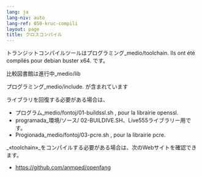 ```yaml
---
lang: ja
lang-niv: auto
lang-ref: 050-kruc-compili
layout: page
title: クロスコンパイル
---
```



トランジットコンパイルツールはプログラミング_medio/toolchain.
Ils ont été compilés pour debian buster x64.
です。


比較図書館は進行中_medio/lib



プログラミング_medio/include.
が含まれています


ライブラリを回復する必要がある場合は、
* プログラム_medio/fontoj/01-buildssl.sh , pour la librairie openssl.
* programada_環境/ソース/ 02-BUILDIVE.SH、Live555ライブラリー用です。
* Progionada_medio/fontoj/03-pcre.sh , pour la librairie pcre.




 _«toolchain»_をコンパイルする必要がある場合は、次のWebサイトを確認できます。
 * https://github.com/anmped/openfang



